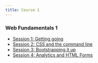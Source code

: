 ```yaml
---
title: Course 1
---
```


###  Web Fundamentals 1

* [Session 1: Getting going](/c1s1/)
* [Session 2: CSS and the command line](/c1s2/)
* [Session 3: Bootstrapping it up](/c1s3/)
* [Session 4: Analytics and HTML Forms](/c1s4/)

